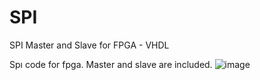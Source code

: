 # SPI
SPI Master and Slave for FPGA - VHDL

Spı code for fpga. Master and slave are included.
![image](https://user-images.githubusercontent.com/45036521/191837215-2fbc223c-6d56-4aa0-952f-63e419e3c336.png)


